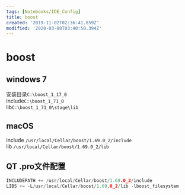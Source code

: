 ```yaml
---
tags: [Notebooks/IDE_Config]
title: boost
created: '2019-11-02T02:36:41.859Z'
modified: '2020-03-08T03:40:50.394Z'
---
```


# boost

## windows 7
安装目录`C:\boost_1_17_0`  
include`C:\boost_1_71_0`   
lib`C:\boost_1_71_0\stage\lib`   

## macOS
include `/usr/local/Cellar/boost/1.69.0_2/include`   
lib `/usr/local/Cellar/boost/1.69.0_2/lib`    


## QT .pro文件配置
```cpp
INCLUDEPATH += /usr/local/Cellar/boost/1.69.0_2/include
LIBS += -L/usr/local/Cellar/boost/1.69.0_2/lib -lboost_filesystem
```

